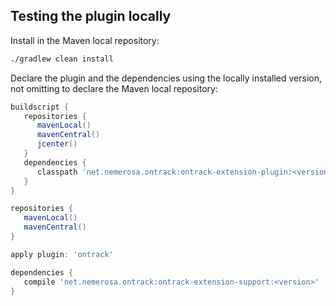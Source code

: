 ## Testing the plugin locally

Install in the Maven local repository:

```bash
./gradlew clean install
```

Declare the plugin and the dependencies using the locally installed version, not omitting to declare
the Maven local repository:

```groovy
buildscript {
   repositories {
      mavenLocal()
      mavenCentral()
      jcenter()
   }
   dependencies {
      classpath 'net.nemerosa.ontrack:ontrack-extension-plugin:<version>'
   }
}

repositories {
   mavenLocal()
   mavenCentral()
}

apply plugin: 'ontrack'

dependencies {
   compile 'net.nemerosa.ontrack:ontrack-extension-support:<version>'
}
```
